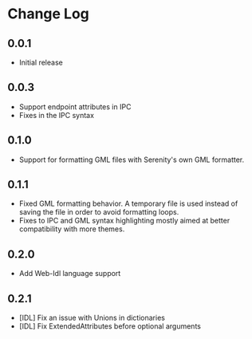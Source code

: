 # Change Log

## 0.0.1

- Initial release

## 0.0.3

- Support endpoint attributes in IPC
- Fixes in the IPC syntax

## 0.1.0

- Support for formatting GML files with Serenity's own GML formatter.

## 0.1.1

- Fixed GML formatting behavior. A temporary file is used instead of saving the file in order to avoid formatting loops.
- Fixes to IPC and GML syntax highlighting mostly aimed at better compatibility with more themes.

## 0.2.0

- Add Web-Idl language support

## 0.2.1

- [IDL] Fix an issue with Unions in dictionaries 
- [IDL] Fix ExtendedAttributes before optional arguments
